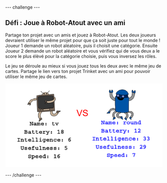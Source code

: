 --- challenge ---
## Défi : Joue à Robot-Atout avec un ami 
Partage ton projet avec un amis et jouez à Robot-Atout. Les deux joueurs devraient utiliser le même projet pour que ça soit juste pour tout le monde ! Joueur 1 demande un robot aléatoire, puis il choisit une catégorie. Ensuite Joueur 2 demande un robot aléatoire et vous vérifiez qui de vous deux a le score le plus élèvé pour la catégorie choisie, puis vous inversez les rôles.

Le jeu se déroule au mieux si vous jouez tous les deux avec le même jeu de cartes. Partage le lien vers ton projet Trinket avec un ami pour pouvoir utiliser le même jeu de cartes.

![capture d'écran](images/robotrumps-play.png)




--- /challenge ---